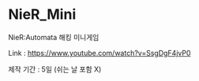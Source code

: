 # NieR_Mini
NieR:Automata 해킹 미니게임

Link : https://www.youtube.com/watch?v=SsgDgF4jvP0

제작 기간 : 5일 (쉬는 날 포함 X)
